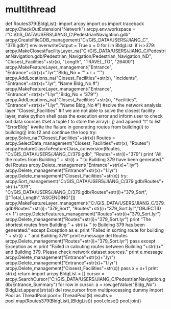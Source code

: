multithread
===========

def Routes379(BldgList):     import arcpy     import os     import traceback     arcpy.CheckOutExtension("Network")     arcpy.env.workspace = r"C:\GIS_DATA\USERS\JIANG_C\PedestrianNavigation.gdb"     arcpy.CreateFileGDB_management("C:/GIS_DATA/USERS/JIANG_C", "379.gdb")     env.overwriteOutput = True     x = 0     for i in BldgList:         if i&lt;>379:             arcpy.MakeClosestFacilityLayer_na("C:/GIS_DATA/USERS/JIANG_C/PedestrianNavigation.gdb/Pedestrian_Navigation/Pedestrian_Navigation_ND", "Closest_Facilities"+str(x), "Length", "TRAVEL_TO", "26400")             arcpy.MakeFeatureLayer_management("Entrance", "Entrance"+str(x)+".lyr","Bldg_No = '" + i + "'")             arcpy.AddLocations_na("Closest_Facilities"+str(x), "Incidents", "Entrance"+str(x)+".lyr", "Name Bldg_No #")             arcpy.MakeFeatureLayer_management("Entrance", "Entrance"+str(x)+"1.lyr","Bldg_No = '379'")             arcpy.AddLocations_na("Closest_Facilities"+str(x), "Facilities", "Entrance"+str(x)+"1.lyr", "Name Bldg_No #")  #solve the network analysis layer "Closest_Facilities" #if we are not able to solve the closest facility layer, make python shell pass the execution error and inform user to check out data sources #set a tuple t to store the array(i, j) and append "t" to list "ErrorBldg" #write the fialure in generating routes from building(i) to building(j) into f2 and continue the loop                         try:                 arcpy.Solve_na("Closest_Facilities"+str(x))                 Routes = arcpy.SelectData_management("Closest_Facilities"+str(x), "Routes")                 arcpy.FeatureClassToFeatureClass_conversion(Routes, "C:/GIS_DATA/USERS/JIANG_C/379.gdb", "Routes"+str(i)+"379")                 print "All the routes from Building " + str(i) + " to Building 379 have been generated."                 del Routes                 arcpy.Delete_management("Entrance"+str(x)+".lyr")                 arcpy.Delete_management("Entrance"+str(x)+"1.lyr")                 arcpy.Delete_management("Closest_Facilities"+str(x))                 try:                     arcpy.Sort_management("C:/GIS_DATA/USERS/JIANG_C/379.gdb/Routes"+str(i)+"379", "C:/GIS_DATA/USERS/JIANG_C/379.gdb/Routes"+str(i)+"379_Sort", [["Total_Length","ASCENDING"]])                     arcpy.MakeFeatureLayer_management("C:/GIS_DATA/USERS/JIANG_C/379.gdb/Routes"+str(i)+"379_Sort", "Routes"+str(i)+"379_Sort.lyr","OBJECTID &lt;> 1")                     arcpy.DeleteFeatures_management("Routes"+str(i)+"379_Sort.lyr")                     arcpy.Delete_management("Routes"+str(i)+"379_Sort.lyr")                     print "The shortest routes from Building " + str(i)+ " to Building 379 has been generated."                 except Exception as e:                     print "Failed in sorting route for building " + str(i) + " and Building 379"                      print e.message                     del Routes                     arcpy.Delete_management("Routes"+str(i)+"379_Sort.lyr")                     pass             except Exception as e:                 print "Failed in calcuting routes between Building "+str(i)+" and Building 379. Please check network dataset sources."                 print e.message                 arcpy.Delete_management("Entrance"+str(x)+".lyr")                 arcpy.Delete_management("Entrance"+str(x)+"1.lyr")                 arcpy.Delete_management("Closest_Facilities"+str(x))                 pass             x = x+1             print str(x)     return  import arcpy BldgList = [] cursor = arcpy.SearchCursor("C:/GIS_DATA/USERS/JIANG_C/PedestrianNavigation.gdb/Entrance_Summary") for row in cursor:     a = row.getValue("Bldg_No")     BldgList.append(str(a)) del row,cursor from multiprocessing.dummy import Pool as ThreadPool pool = ThreadPool(8) results = pool.map(Routes379(BldgList),(BldgList)) pool.close() pool.join() 
